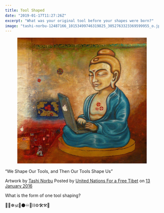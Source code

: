 ```yaml
---
title: Tool Shaped
date: "2019-01-17T11:27:26Z"
excerpt: "What was your original tool before your shapes were born?"
image: "tashi-norbu-12487166_10153499746319825_3052763323369599955_o.jpg"
---
```


<figure class="mw512">
<a href="https://www.facebook.com/UNFFT/photos/a.333916994824/10153499746319825/?type=3&theater"><img
  src="tashi-norbu-12487166_10153499746319825_3052763323369599955_o.jpg"
  alt="Buddha meditating with Macbook in lap"
/></a>
</figure>

“We Shape Our Tools, and Then Our Tools Shape Us”

Artwork by [Tashi Norbu](https://www.facebook.com/ltashinorbu) Posted by [United Nations For a Free Tibet](https://www.facebook.com/UNFFT/) on [13 January 2016](https://www.facebook.com/UNFFT/photos/a.333916994824/10153499746319825/?type=3&theater)

What is the form of one tool shaping?

🧿💠☸️🕉💜⚫️♾🔗⛓⚙️🛠⚒📐
